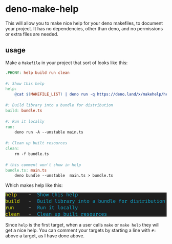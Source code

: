 # deno-make-help

This will allow you to make nice help for your deno makefiles, to document your project. It has no dependencies, other than deno, and no permissions or extra files are needed.


## usage

Make a `Makefile` in your project that sort of looks like this:

```Makefile
.PHONY: help build run clean

#: Show this help
help:
	@cat $(MAKEFILE_LIST) | deno run -q https://deno.land/x/makehelp/help.ts

#: Build library into a bundle for distribution
build: bundle.ts

#: Run it locally
run:
	deno run -A --unstable main.ts

#: Clean up built resources
clean:
	rm -f bundle.ts

# this comment won't show in help
bundle.ts: main.ts
	deno bundle --unstable  main.ts > bundle.ts
```

Which makes help like this:

![screenshot](./screenshot.png)


Since `help` is the first target, when a user calls `make` or `make help` they will get a nice help. You can comment your targets by starting a line with `#: ` above a target, as I have done above.